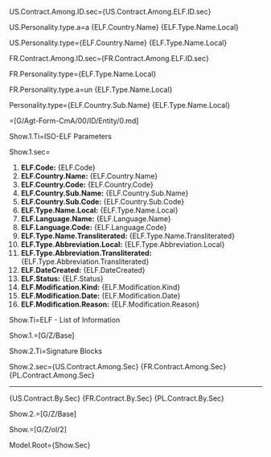 US.Contract.Among.ID.sec={US.Contract.Among.ELF.ID.sec}

US.Personality.type.a=a {ELF.Country.Name} {ELF.Type.Name.Local}

US.Personality.type={ELF.Country.Name} {ELF.Type.Name.Local}

FR.Contract.Among.ID.sec={FR.Contract.Among.ELF.ID.sec}

FR.Personality.type={ELF.Type.Name.Local}

FR.Personality.type.a=un {ELF.Type.Name.Local}

Personality.type={ELF.Country.Sub.Name} {ELF.Type.Name.Local}

=[G/Agt-Form-CmA/00/ID/Entity/0.md]

Show.1.Ti=ISO-ELF Parameters

Show.1.sec=<ol><li><b>ELF.Code:</b> {ELF.Code}</li><li><b>ELF.Country.Name:</b> {ELF.Country.Name}</li><li><b>ELF.Country.Code:</b> {ELF.Country.Code}</li><li><b>ELF.Country.Sub.Name:</b> {ELF.Country.Sub.Name}</li><li><b>ELF.Country.Sub.Code:</b> {ELF.Country.Sub.Code}</li><li><b>ELF.Type.Name.Local:</b> {ELF.Type.Name.Local}</li><li><b>ELF.Language.Name:</b> {ELF.Language.Name}</li><li><b>ELF.Language.Code:</b> {ELF.Language.Code}</li><li><b>ELF.Type.Name.Transliterated:</b> {ELF.Type.Name.Transliterated}</li><li><b>ELF.Type.Abbreviation.Local:</b> {ELF.Type.Abbreviation.Local}</li><li><b>ELF.Type.Abbreviation.Transliterated:</b> {ELF.Type.Abbreviation.Transliterated}</li><li><b>ELF.DateCreated:</b> {ELF.DateCreated}</li><li><b>ELF.Status:</b> {ELF.Status}</li><li><b>ELF.Modification.Kind:</b> {ELF.Modification.Kind}</li><li><b>ELF.Modification.Date:</b> {ELF.Modification.Date}</li><li><b>ELF.Modification.Reason:</b> {ELF.Modification.Reason}</li></ol>

Show.Ti=ELF - List of Information

Show.1.=[G/Z/Base]

Show.2.Ti=Signature Blocks

Show.2.sec={US.Contract.Among.Sec}  {FR.Contract.Among.Sec} {PL.Contract.Among.Sec}  <hr>{US.Contract.By.Sec}   {FR.Contract.By.Sec} {PL.Contract.By.Sec}

Show.2.=[G/Z/Base]

Show.=[G/Z/ol/2]

Model.Root={Show.Sec}